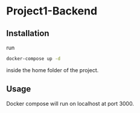 # Project1-Backend

## Installation

run

```bash
docker-compose up -d
```

inside the home folder of the project.

## Usage

Docker compose will run on localhost at port 3000.
